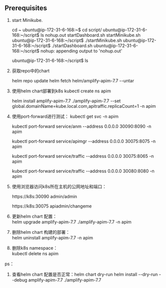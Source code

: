 ## Prerequisites

1. start Minikube.

   cd ~
   ubuntu@ip-172-31-6-168:~$ cd script/
   ubuntu@ip-172-31-6-168:~/script$ ls
   nohup.out  startDashboard.sh  startMinikube.sh
   ubuntu@ip-172-31-6-168:~/script$ ./startMinikube.sh
   ubuntu@ip-172-31-6-168:~/script$ ./startDashboard.sh
   ubuntu@ip-172-31-6-168:~/script$ nohup: appending output to 'nohup.out'
   
   ubuntu@ip-172-31-6-168:~/script$ ls
   
2. 获取repo中的chart

    helm repo update
    helm fetch helm/amplify-apim-7.7 --untar  
    
3. 使用helm chart部署到k8s 
   kubectl create ns apim
   
   helm install amplify-apim-7.7 ./amplify-apim-7.7 --set global.domainName=kube.local.com,apitraffic.replicaCount=1 -n apim
   
4. 使用port-forward进行测试： 
   kubectl get svc -n apim

   kubectl port-forward service/anm  --address 0.0.0.0 30090:8090 -n apim
   
   kubectl port-forward service/apimgr  --address 0.0.0.0 30075:8075 -n apim
   
   kubectl port-forward service/traffic  --address 0.0.0.0 30075:8065 -n apim
   
   kubectl port-forward service/traffic  --address 0.0.0.0 30080:8080 -n apim
   
 5. 使用浏览器访问k8s所在主机的公网地址和端口：
 
    https://k8s:30090
    admin/admin
   
    https://k8s:30075
    apiadmin/changeme
    
 6. 更新helm chart 配置：  
    helm upgrade amplify-apim-7.7 ./amplify-apim-7.7 -n apim
    
 7. 删除helm  chart 构建的部署：  
    helm uninstall amplify-apim-7.7 -n apim
 
 8. 删除k8s namespace：  
    kubectl delete ns apim
 
 ps： 
 1. 查看helm chart 配置是否正常：helm chart dry-run
 helm install --dry-run --debug  amplify-apim-7.7 ./amplify-apim-7.7